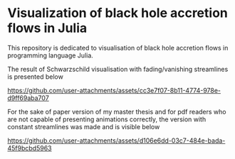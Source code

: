 
# Visualization of black hole accretion flows in Julia
This repository is dedicated to visualisation of black hole accretion flows in programming language Julia. 

The result of Schwarzschild visualisation with fading/vanishing streamlines is presented below

https://github.com/user-attachments/assets/cc3e7f07-8b11-4774-978e-d9ff69aba707

For the sake of paper version of my master thesis and for pdf readers who are not capable of presenting animations correctly, the version with constant streamlines was made and is visible below

https://github.com/user-attachments/assets/d106e6dd-03c7-484e-bada-45f9bcbd5963


